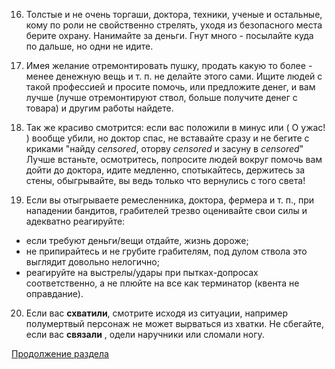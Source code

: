 16) Толстые и не очень торгаши, доктора, техники, ученые и остальные, кому по роли не свойственно стрелять, уходя из безопасного места берите охрану. Нанимайте за деньги. Гнут много - посылайте куда по дальше, но одни не идите.

17) Имея желание отремонтировать пушку, продать какую то более - менее денежную вещь и т. п. не делайте этого сами. Ищите людей с такой профессией и просите помочь, или предложите денег, и вам лучше (лучше отремонтируют ствол, больше получите денег с товара) и другим работы найдете.

18) Так же красиво смотрится: если вас положили в минус или ( О ужас! ) вообще убили, но доктор спас, не вставайте сразу и не бегите с криками "найду *censored*, оторву *censored* и засуну в *censored*" Лучше встаньте, осмотритесь, попросите людей вокруг помочь вам дойти до доктора, идите медленно, спотыкайтесь, держитесь за стены, обыгрывайте, вы ведь только что вернулись с того света!

19) Если вы отыгрываете ремесленника, доктора, фермера и т. п., при нападении бандитов, грабителей трезво оценивайте свои силы и адекватно реагируйте:
- если требуют деньги/вещи отдайте, жизнь дороже;
- не припирайтесь и не грубите грабителям, под дулом ствола это выглядит довольно нелогично;
- реагируйте на выстрелы/удары при пытках-допросах соответственно, а не плюйте на все как терминатор (квента не оправдание).

20) Если вас **схватили**, смотрите исходя из ситуации, например полумертвый персонаж не может вырваться из хватки. Не сбегайте, если вас **связали** , одели наручники или сломали ногу.

[Продолжение раздела](/info/rp/rp5)
